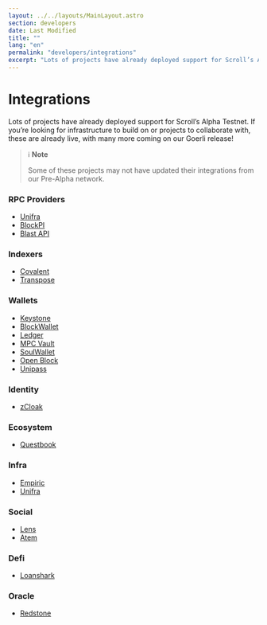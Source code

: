 ```yaml
---
layout: ../../layouts/MainLayout.astro
section: developers
date: Last Modified
title: ""
lang: "en"
permalink: "developers/integrations"
excerpt: "Lots of projects have already deployed support for Scroll’s Alpha Testnet. If you’re looking for infrastructure to build on or projects to collaborate with, these are already live, with many more coming on our Goerli release!"
---
```


# Integrations

Lots of projects have already deployed support for Scroll’s Alpha Testnet. If you’re looking for infrastructure to build on or projects to collaborate with, these are already live, with many more coming on our Goerli release!

> ℹ️ **Note**
>
> Some of these projects may not have updated their integrations from our Pre-Alpha network.

### RPC Providers

- [Unifra](https://unifra.io/)
- [BlockPI](https://blockpi.io/)
- [Blast API](https://blastapi.io/public-api/scroll)

### Indexers

- [Covalent](https://www.covalenthq.com/)
- [Transpose](https://www.transpose.io/)

### Wallets

- [Keystone](https://keyst.one/)
- [BlockWallet](https://blockwallet.io/)
- [Ledger](https://www.ledger.com/)
- [MPC Vault](https://mpcvault.com/)
- [SoulWallet](https://www.soulwallets.me/)
- [Open Block](https://openblock.com/)
- [Unipass](https://unipass.id/)

### Identity

- [zCloak](https://zcloak.network/)

### Ecosystem

- [Questbook](https://www.questbook.app/)

### Infra

- [Empiric](https://empiric.network/)
- [Unifra](https://unifra.io/)

### Social

- [Lens](https://www.lens.xyz/)
- [Atem](https://www.atem.io/)

### Defi

- [Loanshark](https://loanshark.tech/)

### Oracle

- [Redstone](https://redstone.finance/)
